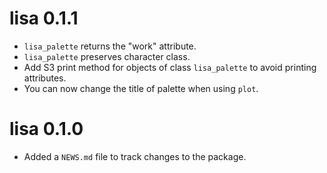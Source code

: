 # lisa 0.1.1

* `lisa_palette` returns the "work" attribute.
* `lisa_palette` preserves character class.
* Add S3 print method for objects of class `lisa_palette` to avoid printing attributes.
* You can now change the title of palette when using `plot`.

# lisa 0.1.0

* Added a `NEWS.md` file to track changes to the package.

